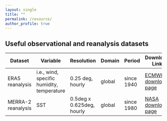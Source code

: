 ```yaml
---
layout: single
title: ""
permalink: /resource/
author_profile: true
---
```


## Useful observational and reanalysis datasets
|   Dataset    |   Variable    | Resolution | Domain | Period |  Download Link  |
|--------------|---------------|------------|--------|--------|--------|
| ERA5 reanalysis   | i.e., wind, specific humidity, temperature | 0.25 deg, hourly          | global | since 1940 | [ECMWF download page](https://cds.climate.copernicus.eu/cdsapp#!/search?type=dataset&text=ERA5) |
| MERRA-2 reanalysis| SST                                        | 0.5deg x 0.625deg, hourly | global | since 1980 | [NASA download page](https://daac.gsfc.nasa.gov/datasets/M2T1NXOCN_5.12.4/summary)   |

<!--## Useful models for studying convection
|    Name      |   Description | Download Link  |
|--------------|---------------|----------------|
|   The System for Atmospheric Modeling (SAM) |    A cute model for idealized cloud-resolving simulation    | [Prof. Marat Khairoutdinov's page](http://rossby.msrc.sunysb.edu/~marat/SAM.html) |
-->






